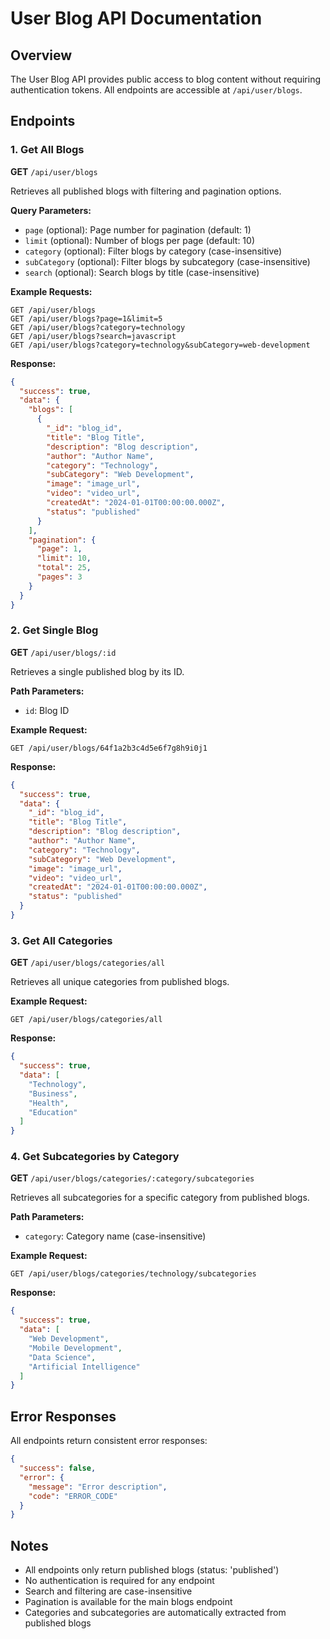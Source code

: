 # User Blog API Documentation

## Overview
The User Blog API provides public access to blog content without requiring authentication tokens. All endpoints are accessible at `/api/user/blogs`.

## Endpoints

### 1. Get All Blogs
**GET** `/api/user/blogs`

Retrieves all published blogs with filtering and pagination options.

**Query Parameters:**
- `page` (optional): Page number for pagination (default: 1)
- `limit` (optional): Number of blogs per page (default: 10)
- `category` (optional): Filter blogs by category (case-insensitive)
- `subCategory` (optional): Filter blogs by subcategory (case-insensitive)
- `search` (optional): Search blogs by title (case-insensitive)

**Example Requests:**
```
GET /api/user/blogs
GET /api/user/blogs?page=1&limit=5
GET /api/user/blogs?category=technology
GET /api/user/blogs?search=javascript
GET /api/user/blogs?category=technology&subCategory=web-development
```

**Response:**
```json
{
  "success": true,
  "data": {
    "blogs": [
      {
        "_id": "blog_id",
        "title": "Blog Title",
        "description": "Blog description",
        "author": "Author Name",
        "category": "Technology",
        "subCategory": "Web Development",
        "image": "image_url",
        "video": "video_url",
        "createdAt": "2024-01-01T00:00:00.000Z",
        "status": "published"
      }
    ],
    "pagination": {
      "page": 1,
      "limit": 10,
      "total": 25,
      "pages": 3
    }
  }
}
```

### 2. Get Single Blog
**GET** `/api/user/blogs/:id`

Retrieves a single published blog by its ID.

**Path Parameters:**
- `id`: Blog ID

**Example Request:**
```
GET /api/user/blogs/64f1a2b3c4d5e6f7g8h9i0j1
```

**Response:**
```json
{
  "success": true,
  "data": {
    "_id": "blog_id",
    "title": "Blog Title",
    "description": "Blog description",
    "author": "Author Name",
    "category": "Technology",
    "subCategory": "Web Development",
    "image": "image_url",
    "video": "video_url",
    "createdAt": "2024-01-01T00:00:00.000Z",
    "status": "published"
  }
}
```

### 3. Get All Categories
**GET** `/api/user/blogs/categories/all`

Retrieves all unique categories from published blogs.

**Example Request:**
```
GET /api/user/blogs/categories/all
```

**Response:**
```json
{
  "success": true,
  "data": [
    "Technology",
    "Business",
    "Health",
    "Education"
  ]
}
```

### 4. Get Subcategories by Category
**GET** `/api/user/blogs/categories/:category/subcategories`

Retrieves all subcategories for a specific category from published blogs.

**Path Parameters:**
- `category`: Category name (case-insensitive)

**Example Request:**
```
GET /api/user/blogs/categories/technology/subcategories
```

**Response:**
```json
{
  "success": true,
  "data": [
    "Web Development",
    "Mobile Development",
    "Data Science",
    "Artificial Intelligence"
  ]
}
```

## Error Responses

All endpoints return consistent error responses:

```json
{
  "success": false,
  "error": {
    "message": "Error description",
    "code": "ERROR_CODE"
  }
}
```

## Notes

- All endpoints only return published blogs (status: 'published')
- No authentication is required for any endpoint
- Search and filtering are case-insensitive
- Pagination is available for the main blogs endpoint
- Categories and subcategories are automatically extracted from published blogs 